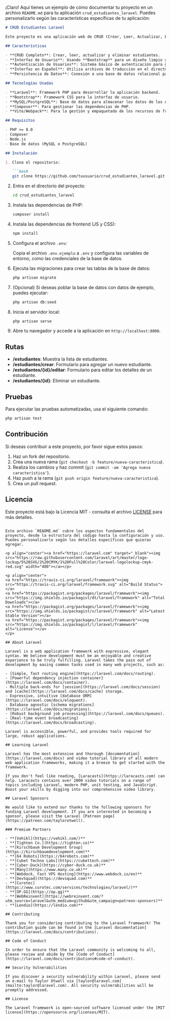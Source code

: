 ¡Claro! Aquí tienes un ejemplo de cómo documentar tu proyecto en un archivo `README.md` para tu aplicación `crud_estudiantes_laravel`. Puedes personalizarlo según las características específicas de tu aplicación:

```markdown
# CRUD Estudiantes Laravel

Este proyecto es una aplicación web de CRUD (Crear, Leer, Actualizar, Eliminar) para gestionar estudiantes, desarrollada en **Laravel** con un diseño basado en **Bootstrap**.

## Características

- **CRUD Completo**: Crear, leer, actualizar y eliminar estudiantes.
- **Interfaz de Usuario**: Usando **Bootstrap** para un diseño limpio y moderno.
- **Autenticación de Usuarios**: Sistema básico de autenticación para gestionar el acceso.
- **Interfaz en Español**: Utiliza archivos de traducción en el directorio `lang/en` (puedes agregar más idiomas si lo deseas).
- **Persistencia de Datos**: Conexión a una base de datos relacional para almacenar la información.

## Tecnologías Usadas

- **Laravel**: Framework PHP para desarrollar la aplicación backend.
- **Bootstrap**: Framework CSS para la interfaz de usuario.
- **MySQL/PostgreSQL**: Base de datos para almacenar los datos de los estudiantes.
- **Composer**: Para gestionar las dependencias de PHP.
- **Vite/Webpack**: Para la gestión y empaquetado de los recursos de frontend.

## Requisitos

- PHP >= 8.0
- Composer
- Node.js
- Base de datos (MySQL o PostgreSQL)

## Instalación

1. Clona el repositorio:

   ```bash
   git clone https://github.com/tuusuario/crud_estudiantes_laravel.git
   ```

2. Entra en el directorio del proyecto:

   ```bash
   cd crud_estudiantes_laravel
   ```

3. Instala las dependencias de PHP:

   ```bash
   composer install
   ```

4. Instala las dependencias de frontend (JS y CSS):

   ```bash
   npm install
   ```

5. Configura el archivo `.env`:

   Copia el archivo `.env.ejemplo` a `.env` y configura las variables de entorno, como las credenciales de la base de datos.

6. Ejecuta las migraciones para crear las tablas de la base de datos:

   ```bash
   php artisan migrate
   ```

7. (Opcional) Si deseas poblar la base de datos con datos de ejemplo, puedes ejecutar:

   ```bash
   php artisan db:seed
   ```

8. Inicia el servidor local:

   ```bash
   php artisan serve
   ```

9. Abre tu navegador y accede a la aplicación en `http://localhost:8000`.

## Rutas

- **/estudiantes**: Muestra la lista de estudiantes.
- **/estudiantes/crear**: Formulario para agregar un nuevo estudiante.
- **/estudiantes/{id}/editar**: Formulario para editar los detalles de un estudiante.
- **/estudiantes/{id}**: Eliminar un estudiante.

## Pruebas

Para ejecutar las pruebas automatizadas, usa el siguiente comando:

```bash
php artisan test
```

## Contribución

Si deseas contribuir a este proyecto, por favor sigue estos pasos:

1. Haz un fork del repositorio.
2. Crea una nueva rama (`git checkout -b feature/nueva-caracteristica`).
3. Realiza los cambios y haz commit (`git commit -am 'Agrega nueva característica'`).
4. Haz push a la rama (`git push origin feature/nueva-caracteristica`).
5. Crea un pull request.

## Licencia

Este proyecto está bajo la Licencia MIT - consulta el archivo [LICENSE](LICENSE) para más detalles.
```

Este archivo `README.md` cubre los aspectos fundamentales del proyecto, desde la estructura del código hasta la configuración y uso. Puedes personalizarlo según los detalles específicos que quieras agregar.

<p align="center"><a href="https://laravel.com" target="_blank"><img src="https://raw.githubusercontent.com/laravel/art/master/logo-lockup/5%20SVG/2%20CMYK/1%20Full%20Color/laravel-logolockup-cmyk-red.svg" width="400"></a></p>

<p align="center">
<a href="https://travis-ci.org/laravel/framework"><img src="https://travis-ci.org/laravel/framework.svg" alt="Build Status"></a>
<a href="https://packagist.org/packages/laravel/framework"><img src="https://img.shields.io/packagist/dt/laravel/framework" alt="Total Downloads"></a>
<a href="https://packagist.org/packages/laravel/framework"><img src="https://img.shields.io/packagist/v/laravel/framework" alt="Latest Stable Version"></a>
<a href="https://packagist.org/packages/laravel/framework"><img src="https://img.shields.io/packagist/l/laravel/framework" alt="License"></a>
</p>

## About Laravel

Laravel is a web application framework with expressive, elegant syntax. We believe development must be an enjoyable and creative experience to be truly fulfilling. Laravel takes the pain out of development by easing common tasks used in many web projects, such as:

- [Simple, fast routing engine](https://laravel.com/docs/routing).
- [Powerful dependency injection container](https://laravel.com/docs/container).
- Multiple back-ends for [session](https://laravel.com/docs/session) and [cache](https://laravel.com/docs/cache) storage.
- Expressive, intuitive [database ORM](https://laravel.com/docs/eloquent).
- Database agnostic [schema migrations](https://laravel.com/docs/migrations).
- [Robust background job processing](https://laravel.com/docs/queues).
- [Real-time event broadcasting](https://laravel.com/docs/broadcasting).

Laravel is accessible, powerful, and provides tools required for large, robust applications.

## Learning Laravel

Laravel has the most extensive and thorough [documentation](https://laravel.com/docs) and video tutorial library of all modern web application frameworks, making it a breeze to get started with the framework.

If you don't feel like reading, [Laracasts](https://laracasts.com) can help. Laracasts contains over 2000 video tutorials on a range of topics including Laravel, modern PHP, unit testing, and JavaScript. Boost your skills by digging into our comprehensive video library.

## Laravel Sponsors

We would like to extend our thanks to the following sponsors for funding Laravel development. If you are interested in becoming a sponsor, please visit the Laravel [Patreon page](https://patreon.com/taylorotwell).

### Premium Partners

- **[Vehikl](https://vehikl.com/)**
- **[Tighten Co.](https://tighten.co)**
- **[Kirschbaum Development Group](https://kirschbaumdevelopment.com)**
- **[64 Robots](https://64robots.com)**
- **[Cubet Techno Labs](https://cubettech.com)**
- **[Cyber-Duck](https://cyber-duck.co.uk)**
- **[Many](https://www.many.co.uk)**
- **[Webdock, Fast VPS Hosting](https://www.webdock.io/en)**
- **[DevSquad](https://devsquad.com)**
- **[Curotec](https://www.curotec.com/services/technologies/laravel/)**
- **[OP.GG](https://op.gg)**
- **[WebReinvent](https://webreinvent.com/?utm_source=laravel&utm_medium=github&utm_campaign=patreon-sponsors)**
- **[Lendio](https://lendio.com)**

## Contributing

Thank you for considering contributing to the Laravel framework! The contribution guide can be found in the [Laravel documentation](https://laravel.com/docs/contributions).

## Code of Conduct

In order to ensure that the Laravel community is welcoming to all, please review and abide by the [Code of Conduct](https://laravel.com/docs/contributions#code-of-conduct).

## Security Vulnerabilities

If you discover a security vulnerability within Laravel, please send an e-mail to Taylor Otwell via [taylor@laravel.com](mailto:taylor@laravel.com). All security vulnerabilities will be promptly addressed.

## License

The Laravel framework is open-sourced software licensed under the [MIT license](https://opensource.org/licenses/MIT).
